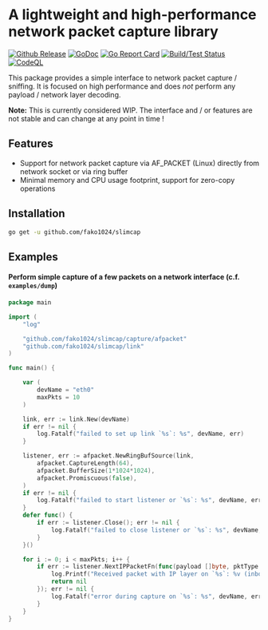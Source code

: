 # A lightweight and high-performance network packet capture library

[![Github Release](https://img.shields.io/github/release/fako1024/slimcap.svg)](https://github.com/fako1024/slimcap/releases)
[![GoDoc](https://godoc.org/github.com/fako1024/slimcap?status.svg)](https://godoc.org/github.com/fako1024/slimcap/)
[![Go Report Card](https://goreportcard.com/badge/github.com/fako1024/slimcap)](https://goreportcard.com/report/github.com/fako1024/slimcap)
[![Build/Test Status](https://github.com/fako1024/slimcap/workflows/Go/badge.svg)](https://github.com/fako1024/slimcap/actions?query=workflow%3AGo)
[![CodeQL](https://github.com/fako1024/slimcap/actions/workflows/codeql.yml/badge.svg)](https://github.com/fako1024/slimcap/actions/workflows/codeql.yml)

This package provides a simple interface to network packet capture / sniffing. It is focused on high performance and does *not* perform any payload / network layer decoding.

**Note:** This is currently considered WIP. The interface and / or features are not stable and can change at any point in time !

## Features
- Support for network packet capture via AF_PACKET (Linux) directly from network socket or via ring buffer
- Minimal memory and CPU usage footprint, support for zero-copy operations

## Installation
```bash
go get -u github.com/fako1024/slimcap
```

## Examples
#### Perform simple capture of a few packets on a network interface (c.f. `examples/dump`)
```go
package main

import (
	"log"

	"github.com/fako1024/slimcap/capture/afpacket"
	"github.com/fako1024/slimcap/link"
)

func main() {

	var (
		devName = "eth0"
		maxPkts = 10
	)

	link, err := link.New(devName)
	if err != nil {
		log.Fatalf("failed to set up link `%s`: %s", devName, err)
	}

	listener, err := afpacket.NewRingBufSource(link,
		afpacket.CaptureLength(64),
		afpacket.BufferSize(1*1024*1024),
		afpacket.Promiscuous(false),
	)
	if err != nil {
		log.Fatalf("failed to start listener or `%s`: %s", devName, err)
	}
	defer func() {
		if err := listener.Close(); err != nil {
			log.Fatalf("failed to close listener or `%s`: %s", devName, err)
		}
	}()

	for i := 0; i < maxPkts; i++ {
		if err := listener.NextIPPacketFn(func(payload []byte, pktType capture.PacketType, ipLayerOffset int) error {
			log.Printf("Received packet with IP layer on `%s`: %v (inbound: %v)", devName, payload, pktType == 0)
			return nil
		}); err != nil {
			log.Fatalf("error during capture on `%s`: %s", devName, err)
		}
	}
}
```
